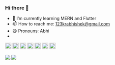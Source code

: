 ### Hi there 👋


- 🌱 I’m currently learning MERN and Flutter
- 📫 How to reach me: 123krabhishek@gmail.com
- 😄 Pronouns: Abhi
- 

<p align="left"><img src="https://devicons.github.io/devicon/devicon.git/icons/c/c-original.svg" alt="c" width="20" height="20"/> <img src="https://devicons.github.io/devicon/devicon.git/icons/javascript/javascript-original.svg" alt="javascript" width="20" height="20"/> <img src="https://devicons.github.io/devicon/devicon.git/icons/laravel/laravel-plain-wordmark.svg" alt="laravel" width="20" height="20"/> <img src="https://devicons.github.io/devicon/devicon.git/icons/php/php-original.svg" alt="php" width="20" height="20"/> <img src="https://devicons.github.io/devicon/devicon.git/icons/python/python-original-wordmark.svg" alt="python" width="20" height="20"/> <img src="https://cdn.jsdelivr.net/npm/simple-icons@3.1.0/icons/flutter.svg" alt="flutter" width="20" height="20"/> <img src="https://cdn.jsdelivr.net/npm/simple-icons@3.1.0/icons/dart.svg" alt="dart" width="20" height="20"/></p>
<a href="https://github.com/krabhisharma">
  <img align="center" src="https://github-readme-stats.vercel.app/api/top-langs/?username=krabhisharma&theme=dark&hide_langs_below=1" />
</a>
<a href="https://github.com/shafinr23">
 <img align="center" src="https://github-readme-stats.vercel.app/api?username=krabhisharma&&show_icons=true&title_color=ffffff&icon_color=bb2acf&text_color=daf7dc&bg_color=151515"/>
</a>
